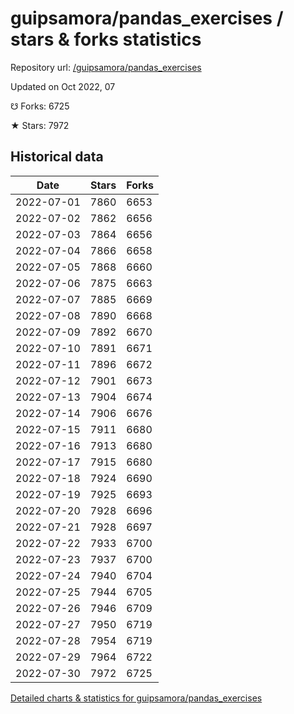 # guipsamora/pandas_exercises / stars & forks statistics

Repository url: [/guipsamora/pandas_exercises](https://github.com/guipsamora/pandas_exercises)

Updated on Oct 2022, 07

☋ Forks: 6725

★ Stars: 7972

## Historical data
| Date | Stars | Forks |
|------|-------|-------|
| 2022-07-01 | 7860 | 6653 | 
| 2022-07-02 | 7862 | 6656 | 
| 2022-07-03 | 7864 | 6656 | 
| 2022-07-04 | 7866 | 6658 | 
| 2022-07-05 | 7868 | 6660 | 
| 2022-07-06 | 7875 | 6663 | 
| 2022-07-07 | 7885 | 6669 | 
| 2022-07-08 | 7890 | 6668 | 
| 2022-07-09 | 7892 | 6670 | 
| 2022-07-10 | 7891 | 6671 | 
| 2022-07-11 | 7896 | 6672 | 
| 2022-07-12 | 7901 | 6673 | 
| 2022-07-13 | 7904 | 6674 | 
| 2022-07-14 | 7906 | 6676 | 
| 2022-07-15 | 7911 | 6680 | 
| 2022-07-16 | 7913 | 6680 | 
| 2022-07-17 | 7915 | 6680 | 
| 2022-07-18 | 7924 | 6690 | 
| 2022-07-19 | 7925 | 6693 | 
| 2022-07-20 | 7928 | 6696 | 
| 2022-07-21 | 7928 | 6697 | 
| 2022-07-22 | 7933 | 6700 | 
| 2022-07-23 | 7937 | 6700 | 
| 2022-07-24 | 7940 | 6704 | 
| 2022-07-25 | 7944 | 6705 | 
| 2022-07-26 | 7946 | 6709 | 
| 2022-07-27 | 7950 | 6719 | 
| 2022-07-28 | 7954 | 6719 | 
| 2022-07-29 | 7964 | 6722 | 
| 2022-07-30 | 7972 | 6725 | 


[Detailed charts & statistics for guipsamora/pandas_exercises](https://reviewgithub.com/rep/guipsamora/pandas_exercises)
